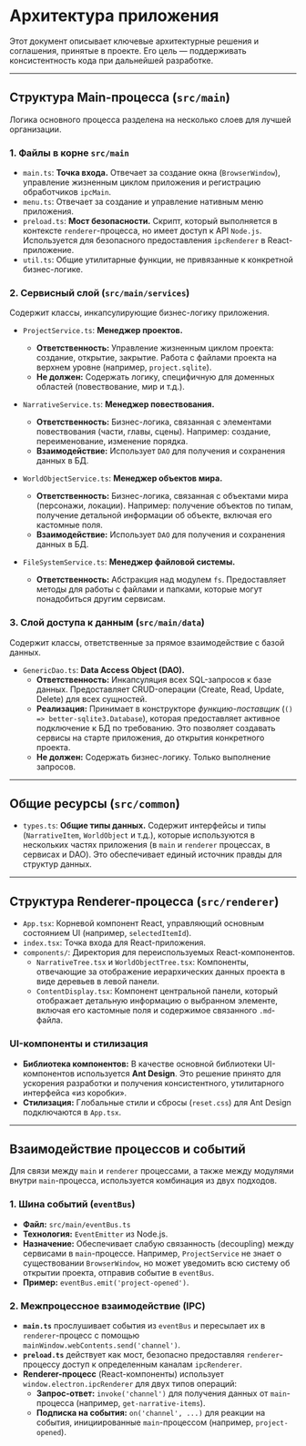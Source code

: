 # Архитектура приложения

Этот документ описывает ключевые архитектурные решения и соглашения, принятые в проекте. Его цель — поддерживать консистентность кода при дальнейшей разработке.

---

## Структура Main-процесса (`src/main`)

Логика основного процесса разделена на несколько слоев для лучшей организации.

### 1. Файлы в корне `src/main`

* `main.ts`: **Точка входа.** Отвечает за создание окна (`BrowserWindow`), управление жизненным циклом приложения и регистрацию обработчиков `ipcMain`.
* `menu.ts`: Отвечает за создание и управление нативным меню приложения.
* `preload.ts`: **Мост безопасности.** Скрипт, который выполняется в контексте `renderer`-процесса, но имеет доступ к API `Node.js`. Используется для безопасного предоставления `ipcRenderer` в React-приложение.
* `util.ts`: Общие утилитарные функции, не привязанные к конкретной бизнес-логике.

### 2. Сервисный слой (`src/main/services`)

Содержит классы, инкапсулирующие бизнес-логику приложения.

* `ProjectService.ts`: **Менеджер проектов.**
  * **Ответственность:** Управление жизненным циклом проекта: создание, открытие, закрытие. Работа с файлами проекта на верхнем уровне (например, `project.sqlite`).
  * **Не должен:** Содержать логику, специфичную для доменных областей (повествование, мир и т.д.).

* `NarrativeService.ts`: **Менеджер повествования.**
  * **Ответственность:** Бизнес-логика, связанная с элементами повествования (части, главы, сцены). Например: создание, переименование, изменение порядка.
  * **Взаимодействие:** Использует `DAO` для получения и сохранения данных в БД.

* `WorldObjectService.ts`: **Менеджер объектов мира.**
  * **Ответственность:** Бизнес-логика, связанная с объектами мира (персонажи, локации). Например: получение объектов по типам, получение детальной информации об объекте, включая его кастомные поля.
  * **Взаимодействие:** Использует `DAO` для получения и сохранения данных в БД.

* `FileSystemService.ts`: **Менеджер файловой системы.**
  * **Ответственность:** Абстракция над модулем `fs`. Предоставляет методы для работы с файлами и папками, которые могут понадобиться другим сервисам.

### 3. Слой доступа к данным (`src/main/data`)

Содержит классы, ответственные за прямое взаимодействие с базой данных.

* `GenericDao.ts`: **Data Access Object (DAO).**
  * **Ответственность:** Инкапсуляция всех SQL-запросов к базе данных. Предоставляет CRUD-операции (Create, Read, Update, Delete) для всех сущностей.
  * **Реализация:** Принимает в конструкторе *функцию-поставщик* (`() => better-sqlite3.Database`), которая предоставляет активное подключение к БД по требованию. Это позволяет создавать сервисы на старте приложения, до открытия конкретного проекта.
  * **Не должен:** Содержать бизнес-логику. Только выполнение запросов.

---

## Общие ресурсы (`src/common`)

* `types.ts`: **Общие типы данных.** Содержит интерфейсы и типы (`NarrativeItem`, `WorldObject` и т.д.), которые используются в нескольких частях приложения (в `main` и `renderer` процессах, в сервисах и DAO). Это обеспечивает единый источник правды для структур данных.

---

## Структура Renderer-процесса (`src/renderer`)

* `App.tsx`: Корневой компонент React, управляющий основным состоянием UI (например, `selectedItemId`).
* `index.tsx`: Точка входа для React-приложения.
* `components/`: Директория для переиспользуемых React-компонентов.
  * `NarrativeTree.tsx` и `WorldObjectTree.tsx`: Компоненты, отвечающие за отображение иерархических данных проекта в виде деревьев в левой панели.
  * `ContentDisplay.tsx`: Компонент центральной панели, который отображает детальную информацию о выбранном элементе, включая его кастомные поля и содержимое связанного `.md`-файла.

### UI-компоненты и стилизация

* **Библиотека компонентов:** В качестве основной библиотеки UI-компонентов используется **Ant Design**. Это решение принято для ускорения разработки и получения консистентного, утилитарного интерфейса «из коробки».
* **Стилизация:** Глобальные стили и сбросы (`reset.css`) для Ant Design подключаются в `App.tsx`.

---

## Взаимодействие процессов и событий

Для связи между `main` и `renderer` процессами, а также между модулями внутри `main`-процесса, используется комбинация из двух подходов.

### 1. Шина событий (`eventBus`)

* **Файл:** `src/main/eventBus.ts`
* **Технология:** `EventEmitter` из Node.js.
* **Назначение:** Обеспечивает слабую связанность (decoupling) между сервисами в `main`-процессе. Например, `ProjectService` не знает о существовании `BrowserWindow`, но может уведомить всю систему об открытии проекта, отправив событие в `eventBus`.
* **Пример:** `eventBus.emit('project-opened')`.

### 2. Межпроцессное взаимодействие (IPC)

* **`main.ts`** прослушивает события из `eventBus` и пересылает их в `renderer`-процесс с помощью `mainWindow.webContents.send('channel')`.
* **`preload.ts`** действует как мост, безопасно предоставляя `renderer`-процессу доступ к определенным каналам `ipcRenderer`.
* **Renderer-процесс** (React-компоненты) использует `window.electron.ipcRenderer` для двух типов операций:
  * **Запрос-ответ:** `invoke('channel')` для получения данных от `main`-процесса (например, `get-narrative-items`).
  * **Подписка на события:** `on('channel', ...)` для реакции на события, инициированные `main`-процессом (например, `project-opened`).
